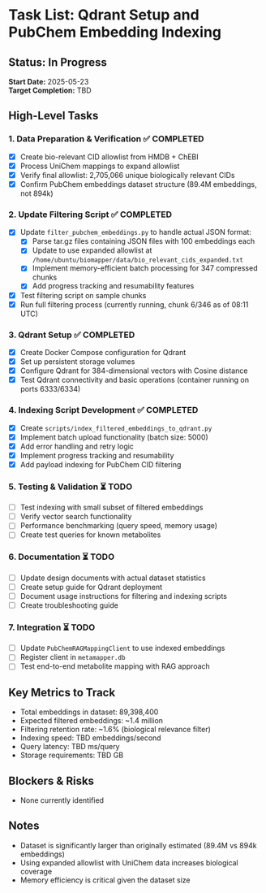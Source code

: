 # Task List: Qdrant Setup and PubChem Embedding Indexing

## Status: In Progress
**Start Date:** 2025-05-23  
**Target Completion:** TBD

## High-Level Tasks

### 1. Data Preparation & Verification ✅ COMPLETED
- [x] Create bio-relevant CID allowlist from HMDB + ChEBI
- [x] Process UniChem mappings to expand allowlist
- [x] Verify final allowlist: 2,705,066 unique biologically relevant CIDs
- [x] Confirm PubChem embeddings dataset structure (89.4M embeddings, not 894k)

### 2. Update Filtering Script ✅ COMPLETED
- [x] Update `filter_pubchem_embeddings.py` to handle actual JSON format:
  - [x] Parse tar.gz files containing JSON files with 100 embeddings each
  - [x] Update to use expanded allowlist at `/home/ubuntu/biomapper/data/bio_relevant_cids_expanded.txt`
  - [x] Implement memory-efficient batch processing for 347 compressed chunks
  - [x] Add progress tracking and resumability features
- [x] Test filtering script on sample chunks
- [x] Run full filtering process (currently running, chunk 6/346 as of 08:11 UTC)

### 3. Qdrant Setup ✅ COMPLETED
- [x] Create Docker Compose configuration for Qdrant
- [x] Set up persistent storage volumes
- [x] Configure Qdrant for 384-dimensional vectors with Cosine distance
- [x] Test Qdrant connectivity and basic operations (container running on ports 6333/6334)

### 4. Indexing Script Development ✅ COMPLETED
- [x] Create `scripts/index_filtered_embeddings_to_qdrant.py`
- [x] Implement batch upload functionality (batch size: 5000)
- [x] Add error handling and retry logic
- [x] Implement progress tracking and resumability
- [x] Add payload indexing for PubChem CID filtering

### 5. Testing & Validation ⏳ TODO
- [ ] Test indexing with small subset of filtered embeddings
- [ ] Verify vector search functionality
- [ ] Performance benchmarking (query speed, memory usage)
- [ ] Create test queries for known metabolites

### 6. Documentation ⏳ TODO
- [ ] Update design documents with actual dataset statistics
- [ ] Create setup guide for Qdrant deployment
- [ ] Document usage instructions for filtering and indexing scripts
- [ ] Create troubleshooting guide

### 7. Integration ⏳ TODO
- [ ] Update `PubChemRAGMappingClient` to use indexed embeddings
- [ ] Register client in `metamapper.db`
- [ ] Test end-to-end metabolite mapping with RAG approach

## Key Metrics to Track
- Total embeddings in dataset: 89,398,400
- Expected filtered embeddings: ~1.4 million
- Filtering retention rate: ~1.6% (biological relevance filter)
- Indexing speed: TBD embeddings/second
- Query latency: TBD ms/query
- Storage requirements: TBD GB

## Blockers & Risks
- None currently identified

## Notes
- Dataset is significantly larger than originally estimated (89.4M vs 894k embeddings)
- Using expanded allowlist with UniChem data increases biological coverage
- Memory efficiency is critical given the dataset size
